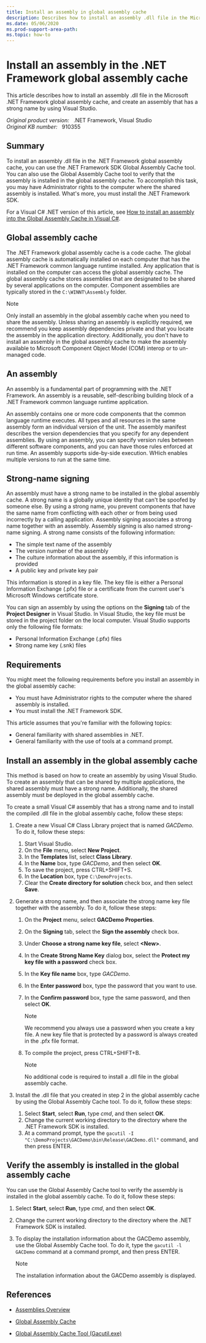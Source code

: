 ```yaml
---
title: Install an assembly in global assembly cache
description: Describes how to install an assembly .dll file in the Microsoft .NET Framework global assembly cache.
ms.date: 05/06/2020
ms.prod-support-area-path:
ms.topic: how-to 
---
```

# Install an assembly in the .NET Framework global assembly cache

This article describes how to install an assembly .dll file in the Microsoft .NET Framework global assembly cache, and create an assembly that has a strong name by using Visual Studio.

_Original product version:_ &nbsp; .NET Framework, Visual Studio  
_Original KB number:_ &nbsp; 910355

## Summary

To install an assembly .dll file in the .NET Framework global assembly cache, you can use the .NET Framework SDK Global Assembly Cache tool. You can also use the Global Assembly Cache tool to verify that the assembly is installed in the global assembly cache. To accomplish this task, you may have Administrator rights to the computer where the shared assembly is installed. What's more, you must install the .NET Framework SDK.

For a Visual C# .NET version of this article, see [How to install an assembly into the Global Assembly Cache in Visual C#](https://support.microsoft.com/help/815808).

## Global assembly cache

The .NET Framework global assembly cache is a code cache. The global assembly cache is automatically installed on each computer that has the .NET Framework common language runtime installed. Any application that is installed on the computer can access the global assembly cache. The global assembly cache stores assemblies that are designated to be shared by several applications on the computer. Component assemblies are typically stored in the `C:\WINNT\Assembly` folder.

> [!NOTE]
> Only install an assembly in the global assembly cache when you need to share the assembly. Unless sharing an assembly is explicitly required, we recommend you keep assembly dependencies private and that you locate the assembly in the application directory. Additionally, you don't have to install an assembly in the global assembly cache to make the assembly available to Microsoft Component Object Model (COM) interop or to un-managed code.

## An assembly

An assembly is a fundamental part of programming with the .NET Framework. An assembly is a reusable, self-describing building block of a .NET Framework common language runtime application.

An assembly contains one or more code components that the common language runtime executes. All types and all resources in the same assembly form an individual version of the unit. The assembly manifest describes the version dependencies that you specify for any dependent assemblies. By using an assembly, you can specify version rules between different software components, and you can have those rules enforced at run time. An assembly supports side-by-side execution. WHich enables multiple versions to run at the same time.

## Strong-name signing

An assembly must have a strong name to be installed in the global assembly cache. A strong name is a globally unique identity that can't be spoofed by someone else. By using a strong name, you prevent components that have the same name from conflicting with each other or from being used incorrectly by a calling application. Assembly signing associates a strong name together with an assembly. Assembly signing is also named strong-name signing. A strong name consists of the following information:

- The simple text name of the assembly
- The version number of the assembly
- The culture information about the assembly, if this information is provided
- A public key and private key pair

This information is stored in a key file. The key file is either a Personal Information Exchange (.pfx) file or a certificate from the current user's Microsoft Windows certificate store.

You can sign an assembly by using the options on the **Signing** tab of the **Project Designer** in Visual Studio. In Visual Studio, the key file must be stored in the project folder on the local computer. Visual Studio supports only the following file formats:

- Personal Information Exchange (.pfx) files
- Strong name key (.snk) files

## Requirements

You might meet the following requirements before you install an assembly in the global assembly cache:

- You must have Administrator rights to the computer where the shared assembly is installed.
- You must install the .NET Framework SDK.

This article assumes that you're familiar with the following topics:

- General familiarity with shared assemblies in .NET.
- General familiarity with the use of tools at a command prompt.

## Install an assembly in the global assembly cache

This method is based on how to create an assembly by using Visual Studio. To create an assembly that can be shared by multiple applications, the shared assembly must have a strong name. Additionally, the shared assembly must be deployed in the global assembly cache.

To create a small Visual C# assembly that has a strong name and to install the compiled .dll file in the global assembly cache, follow these steps:

1. Create a new Visual C# Class Library project that is named *GACDemo*. To do it, follow these steps:

    1. Start Visual Studio.
    2. On the **File** menu, select **New Project**.
    3. In the **Templates** list, select **Class Library**.
    4. In the **Name** box, type *GACDemo*, and then select **OK**.
    5. To save the project, press CTRL+SHIFT+S.
    6. In the **Location** box, type `C:\DemoProjects`.
    7. Clear the **Create directory for solution** check box, and then select **Save**.

2. Generate a strong name, and then associate the strong name key file together with the assembly. To do it, follow these steps:

    1. On the **Project** menu, select **GACDemo Properties**.
    2. On the **Signing** tab, select the **Sign the assembly** check box.
    3. Under **Choose a strong name key file**, select **\<New>**.
    4. In the **Create Strong Name Key** dialog box, select the **Protect my key file with a password** check box.
    5. In the **Key file name** box, type *GACDemo*.
    6. In the **Enter password** box, type the password that you want to use.
    7. In the **Confirm password** box, type the same password, and then select **OK**.

        > [!NOTE]
        > We recommend you always use a password when you create a key file. A new key file that is protected by a password is always created in the .pfx file format.

    8. To compile the project, press CTRL+SHIFT+B.

        > [!NOTE]  
        > No additional code is required to install a .dll file in the global assembly cache.

3. Install the .dll file that you created in step 2 in the global assembly cache by using the Global Assembly Cache tool. To do it, follow these steps:

    1. Select **Start**, select **Run**, type *cmd*, and then select **OK**.
    2. Change the current working directory to the directory where the .NET Framework SDK is installed.
    3. At a command prompt, type the `gacutil -I "C:\DemoProjects\GACDemo\bin\Release\GACDemo.dll"` command, and then press ENTER.

## Verify the assembly is installed in the global assembly cache

You can use the Global Assembly Cache tool to verify the assembly is installed in the global assembly cache. To do it, follow these steps:

1. Select **Start**, select **Run**, type *cmd*, and then select **OK**.
2. Change the current working directory to the directory where the .NET Framework SDK is installed.
3. To display the installation information about the GACDemo assembly, use the Global Assembly Cache tool. To do it, type the `gacutil -l GACDemo` command at a command prompt, and then press ENTER.

    > [!NOTE]
    > The installation information about the GACDemo assembly is displayed.

## References

- [Assemblies Overview](/previous-versions/dotnet/netframework-1.1/k3677y81(v=vs.71))

- [Global Assembly Cache](/previous-versions/dotnet/netframework-1.1/yf1d93sz(v=vs.71))

- [Global Assembly Cache Tool (Gacutil.exe)](/previous-versions/dotnet/netframework-1.1/ex0ss12c(v=vs.71))
